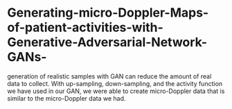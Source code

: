 # Generating-micro-Doppler-Maps-of-patient-activities-with-Generative-Adversarial-Network-GANs-
 generation of realistic samples with GAN can reduce the amount  of real data to collect. With up-sampling, down-sampling, and the  activity function we have used in our GAN, we were able to create  micro-Doppler data that is similar to the micro-Doppler data we  had. 

